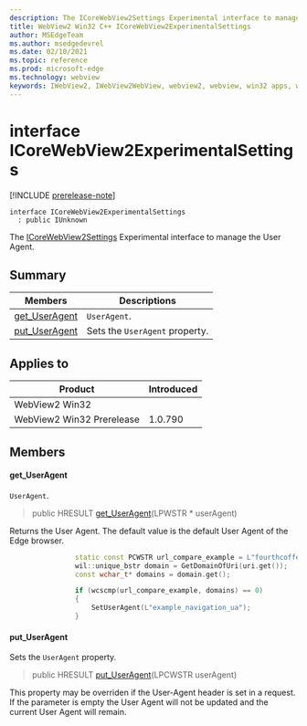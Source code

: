 ```yaml
---
description: The ICoreWebView2Settings Experimental interface to manage the User Agent.
title: WebView2 Win32 C++ ICoreWebView2ExperimentalSettings
author: MSEdgeTeam
ms.author: msedgedevrel
ms.date: 02/10/2021
ms.topic: reference
ms.prod: microsoft-edge
ms.technology: webview
keywords: IWebView2, IWebView2WebView, webview2, webview, win32 apps, win32, edge, ICoreWebView2, ICoreWebView2Controller, browser control, edge html, ICoreWebView2ExperimentalSettings
---
```


# interface ICoreWebView2ExperimentalSettings

[!INCLUDE [prerelease-note](../includes/prerelease-note.md)]

```
interface ICoreWebView2ExperimentalSettings
  : public IUnknown
```

The [ICoreWebView2Settings](icorewebview2settings.md) Experimental interface to manage the User Agent.

## Summary

 Members                        | Descriptions
--------------------------------|---------------------------------------------
[get_UserAgent](#get_useragent) | `UserAgent`.
[put_UserAgent](#put_useragent) | Sets the `UserAgent` property.

## Applies to

Product                         | Introduced
--------------------------------|---------------------------------------------
WebView2 Win32            |    
WebView2 Win32 Prerelease |    1.0.790

## Members

#### get_UserAgent

`UserAgent`.

> public HRESULT [get_UserAgent](#get_useragent)(LPWSTR * userAgent)

Returns the User Agent. The default value is the default User Agent of the Edge browser. 
```cpp
                static const PCWSTR url_compare_example = L"fourthcoffee.com";
                wil::unique_bstr domain = GetDomainOfUri(uri.get());
                const wchar_t* domains = domain.get();

                if (wcscmp(url_compare_example, domains) == 0)
                {
                    SetUserAgent(L"example_navigation_ua");
                }
```

#### put_UserAgent

Sets the `UserAgent` property.

> public HRESULT [put_UserAgent](#put_useragent)(LPCWSTR userAgent)

This property may be overriden if the User-Agent header is set in a request. If the parameter is empty the User Agent will not be updated and the current User Agent will remain.

